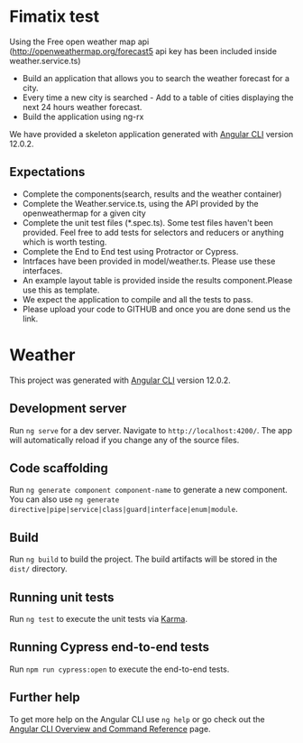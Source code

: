# Fimatix test

Using the Free open weather map api (http://openweathermap.org/forecast5 api key has been included inside weather.service.ts)

* Build an application that allows you to search the weather forecast for a city.
* Every time a new city is searched - Add to a table of cities displaying the next 24 hours weather forecast.
* Build the application using ng-rx

We have provided a skeleton application  generated with [Angular CLI](https://github.com/angular/angular-cli) version 12.0.2.
## Expectations

* Complete the components(search, results and the weather container)
* Complete the Weather.service.ts, using the API provided by the openweathermap for a given city
* Complete the unit test files (*.spec.ts). Some test files haven't been provided. Feel free to add tests for selectors and reducers or anything which is worth testing.
* Complete the End to End test using Protractor or Cypress.
* Intrfaces have been provided in model/weather.ts. Please use these interfaces.
* An example layout table is provided inside the results component.Please use this as template.
* We expect the application to compile and all the tests to pass.
* Please upload your code to GITHUB and once you are done send us the link.

# Weather

This project was generated with [Angular CLI](https://github.com/angular/angular-cli) version 12.0.2.

## Development server

Run `ng serve` for a dev server. Navigate to `http://localhost:4200/`. The app will automatically reload if you change any of the source files.

## Code scaffolding

Run `ng generate component component-name` to generate a new component. You can also use `ng generate directive|pipe|service|class|guard|interface|enum|module`.

## Build

Run `ng build` to build the project. The build artifacts will be stored in the `dist/` directory.

## Running unit tests

Run `ng test` to execute the unit tests via [Karma](https://karma-runner.github.io).

## Running Cypress end-to-end tests

Run `npm run cypress:open` to execute the end-to-end tests.

## Further help

To get more help on the Angular CLI use `ng help` or go check out the [Angular CLI Overview and Command Reference](https://angular.io/cli) page.
